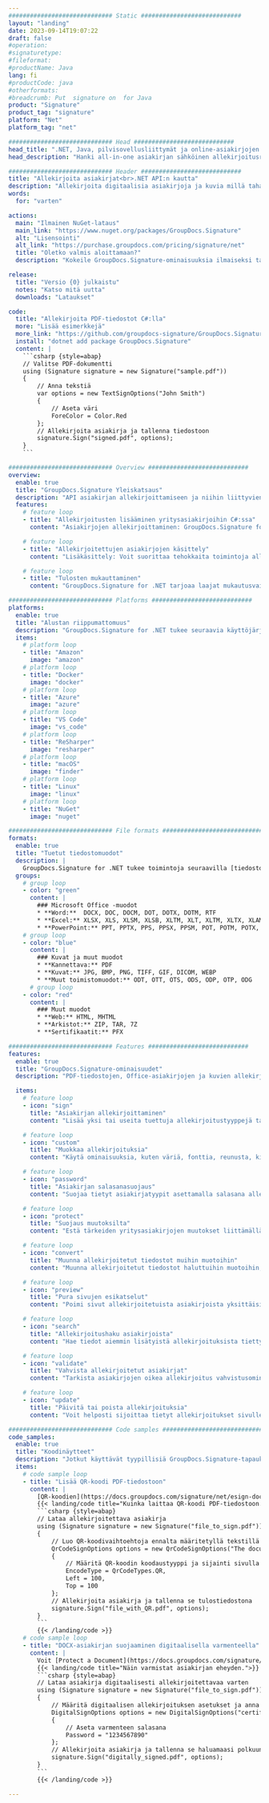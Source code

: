 ```yaml
---
############################# Static ############################
layout: "landing"
date: 2023-09-14T19:07:22
draft: false
#operation: 
#signaturetype: 
#fileformat: 
#productName: Java
lang: fi
#productCode: java
#otherformats: 
#breadcrumb: Put  signature on  for Java
product: "Signature"
product_tag: "signature"
platform: "Net"
platform_tag: "net"

############################# Head ############################
head_title: ".NET, Java, pilvisovellusliittymät ja online-asiakirjojen allekirjoitussovellukset"
head_description: "Hanki all-in-one asiakirjan sähköinen allekirjoitusratkaisu .NET-, Java- ja pilvipohjaisille sovelluksille. Allekirjoita yleisiä asiakirjamuotoja verkossa yksinkertaisella vedä ja pudota -ominaisuuden avulla"

############################# Header ############################
title: "Allekirjoita asiakirjat<br>.NET API:n kautta"
description: "Allekirjoita digitaalisia asiakirjoja ja kuvia millä tahansa alustalla käyttämällä ohjelmoijille ja loppukäyttäjille joustavia API- ja sovelluspohjaisia ​​ratkaisujamme."
words:
  for: "varten"

actions:
  main: "Ilmainen NuGet-lataus"
  main_link: "https://www.nuget.org/packages/GroupDocs.Signature"
  alt: "Lisensointi"
  alt_link: "https://purchase.groupdocs.com/pricing/signature/net"
  title: "Oletko valmis aloittamaan?"
  description: "Kokeile GroupDocs.Signature-ominaisuuksia ilmaiseksi tai pyydä lisenssi"

release:
  title: "Versio {0} julkaistu"
  notes: "Katso mitä uutta"
  downloads: "Lataukset"

code:
  title: "Allekirjoita PDF-tiedostot C#:lla"
  more: "Lisää esimerkkejä"
  more_link: "https://github.com/groupdocs-signature/GroupDocs.Signature-for-.NET"
  install: "dotnet add package GroupDocs.Signature"
  content: |
    ```csharp {style=abap}   
    // Valitse PDF-dokumentti
    using (Signature signature = new Signature("sample.pdf"))
    {
        // Anna tekstiä
        var options = new TextSignOptions("John Smith")
        {
            // Aseta väri
            ForeColor = Color.Red
        };
        // Allekirjoita asiakirja ja tallenna tiedostoon
        signature.Sign("signed.pdf", options);
    }
    ```

############################# Overview ############################
overview:
  enable: true
  title: "GroupDocs.Signature Yleiskatsaus"
  description: "API asiakirjan allekirjoittamiseen ja niihin liittyvien toimintojen suorittamiseen .NET-sovelluksissa"
  features:
    # feature loop
    - title: "Allekirjoitusten lisääminen yritysasiakirjoihin C#:ssa"
      content: "Asiakirjojen allekirjoittaminen: GroupDocs.Signature for .NET -sovelluksella voit lisätä PDF- ja Office-asiakirjoihin erilaisia ​​allekirjoituksia, kuten tekstiä, kuvia, viivakoodeja ja digitaalisia varmenteita. Tämän API:n avulla voit allekirjoittaa asiakirjasi lähes kaikilla tietotyypeillä, mukaan lukien piilotetut metatiedot."

    # feature loop
    - title: "Allekirjoitettujen asiakirjojen käsittely"
      content: "Lisäkäsittely: Voit suorittaa tehokkaita toimintoja allekirjoitetuille asiakirjoille GroupDocs.Signaturen avulla. Tämä sisältää olemassa olevien allekirjoitusten etsimisen yritysasiakirjoista ja niiden tarkistamisen tietyillä kriteereillä. Lisäksi voit hakea asiakirjan tietoja ja esikatsella sivuja tämän .NET API:n kautta."

    # feature loop
    - title: "Tulosten mukauttaminen"
      content: "GroupDocs.Signature for .NET tarjoaa laajat mukautusvaihtoehdot. Voit sijoittaa allekirjoitukset tarkasti mihin tahansa asiakirjan sivulle ja säätää niiden ulkoasua useiden asetusten avulla. Lisäksi tämä API tukee käsiteltyjen asiakirjojen tallentamista useissa tuetuissa muodoissa."

############################# Platforms ############################
platforms:
  enable: true
  title: "Alustan riippumattomuus"
  description: "GroupDocs.Signature for .NET tukee seuraavia käyttöjärjestelmiä, kehyksiä ja paketinhallintaohjelmia"
  items:
    # platform loop
    - title: "Amazon"
      image: "amazon"
    # platform loop
    - title: "Docker"
      image: "docker"
    # platform loop
    - title: "Azure"
      image: "azure"
    # platform loop
    - title: "VS Code"
      image: "vs_code"
    # platform loop
    - title: "ReSharper"
      image: "resharper"
    # platform loop
    - title: "macOS"
      image: "finder"
    # platform loop
    - title: "Linux"
      image: "linux"
    # platform loop
    - title: "NuGet"
      image: "nuget"

############################# File formats ############################
formats:
  enable: true
  title: "Tuetut tiedostomuodot"
  description: |
    GroupDocs.Signature for .NET tukee toimintoja seuraavilla [tiedostomuodoilla](https://docs.groupdocs.com/signature/net/supported-document-formats/).
  groups:
    # group loop
    - color: "green"
      content: |
        ### Microsoft Office -muodot
        * **Word:**  DOCX, DOC, DOCM, DOT, DOTX, DOTM, RTF
        * **Excel:** XLSX, XLS, XLSM, XLSB, XLTM, XLT, XLTM, XLTX, XLAM, SXC, SpreadsheetML
        * **PowerPoint:** PPT, PPTX, PPS, PPSX, PPSM, POT, POTM, POTX, PPTM
    # group loop
    - color: "blue"
      content: |
        ### Kuvat ja muut muodot
        * **Kannettava:** PDF
        * **Kuvat:** JPG, BMP, PNG, TIFF, GIF, DICOM, WEBP
        * **Muut toimistomuodot:** ODT, OTT, OTS, ODS, ODP, OTP, ODG
      # group loop
    - color: "red"
      content: |
        ### Muut muodot
        * **Web:** HTML, MHTML
        * **Arkistot:** ZIP, TAR, 7Z
        * **Sertifikaatit:** PFX

############################# Features ############################
features:
  enable: true
  title: "GroupDocs.Signature-ominaisuudet"
  description: "PDF-tiedostojen, Office-asiakirjojen ja kuvien allekirjoittaminen nopeasti ja tarkasti"

  items:
    # feature loop
    - icon: "sign"
      title: "Asiakirjan allekirjoittaminen"
      content: "Lisää yksi tai useita tuettuja allekirjoitustyyppejä tarkasti mihin tahansa määritettyyn paikkaan yritysasiakirjoissa."

    # feature loop
    - icon: "custom"
      title: "Muokkaa allekirjoituksia"
      content: "Käytä ominaisuuksia, kuten väriä, fonttia, reunusta, kiertoa jne., määrittääksesi allekirjoitusten ulkoasun."

    # feature loop
    - icon: "password"
      title: "Asiakirjan salasanasuojaus"
      content: "Suojaa tietyt asiakirjatyypit asettamalla salasana allekirjoituksen jälkeen."

    # feature loop
    - icon: "protect"
      title: "Suojaus muutoksilta"
      content: "Estä tärkeiden yritysasiakirjojen muutokset liittämällä allekirjoituksen digitaalisella varmenteella."

    # feature loop
    - icon: "convert"
      title: "Muunna allekirjoitetut tiedostot muihin muotoihin"
      content: "Muunna allekirjoitetut tiedostot haluttuihin muotoihin, kuten tallenna Word-asiakirja PDF-muodossa."

    # feature loop
    - icon: "preview"
      title: "Pura sivujen esikatselut"
      content: "Poimi sivut allekirjoitetuista asiakirjoista yksittäisinä kuvina tulevaa käsittelyä varten."

    # feature loop
    - icon: "search"
      title: "Allekirjoitushaku asiakirjoista"
      content: "Hae tiedot aiemmin lisätyistä allekirjoituksista tiettyihin asiakirjoihin."

    # feature loop
    - icon: "validate"
      title: "Vahvista allekirjoitetut asiakirjat"
      content: "Tarkista asiakirjojen oikea allekirjoitus vahvistusominaisuuksien avulla."

    # feature loop
    - icon: "update"
      title: "Päivitä tai poista allekirjoituksia"
      content: "Voit helposti sijoittaa tietyt allekirjoitukset sivulle, muokata niiden tekstiä tai poistaa ne ilman ongelmia."

############################# Code samples ############################
code_samples:
  enable: true
  title: "Koodinäytteet"
  description: "Jotkut käyttävät tyypillisiä GroupDocs.Signature-tapauksia .NET-toimintoihin"
  items:
    # code sample loop
    - title: "Lisää QR-koodi PDF-tiedostoon"
      content: |
        [QR-koodien](https://docs.groupdocs.com/signature/net/esign-document-with-qr-code-signature/) lisääminen PDF-dokumenttien tietyille sivuille voi parantaa liiketoimintaprosesseja. Alla on esimerkki QR-koodin lisäämisestä GroupDocs.Signaturen avulla.
        {{< landing/code title="Kuinka laittaa QR-koodi PDF-tiedostoon.">}}
        ```csharp {style=abap}
        // Lataa allekirjoitettava asiakirja
        using (Signature signature = new Signature("file_to_sign.pdf"))
        {
            // Luo QR-koodivaihtoehtoja ennalta määritetyllä tekstillä
            QrCodeSignOptions options = new QrCodeSignOptions("The document is approved by John Smith")
            {
                // Määritä QR-koodin koodaustyyppi ja sijainti sivulla
                EncodeType = QrCodeTypes.QR,
                Left = 100,
                Top = 100
            };
            // Allekirjoita asiakirja ja tallenna se tulostiedostona
            signature.Sign("file_with_QR.pdf", options);
        }
        ```
        {{< /landing/code >}}
    # code sample loop
    - title: "DOCX-asiakirjan suojaaminen digitaalisella varmenteella"
      content: |
        Voit [Protect a Document](https://docs.groupdocs.com/signature/net/esign-document-with-digital-signature/) käyttämällä digitaalisina varmenteina tallennettuja henkilökohtaisia ​​tai yrityksen allekirjoituksia. Tällaisia ​​suojattuja asiakirjoja ei voida muuttaa ilman allekirjoituksen mitätöintiä.
        {{< landing/code title="Näin varmistat asiakirjan eheyden.">}}
        ```csharp {style=abap}   
        // Lataa asiakirja digitaalisesti allekirjoitettavaa varten
        using (Signature signature = new Signature("file_to_sign.pdf"))
        {
            // Määritä digitaalisen allekirjoituksen asetukset ja anna polku varmennetiedostoon
            DigitalSignOptions options = new DigitalSignOptions("certificate.pfx")
            {
                // Aseta varmenteen salasana
                Password = "1234567890"
            };
            // Allekirjoita asiakirja ja tallenna se haluamaasi polkuun
            signature.Sign("digitally_signed.pdf", options);
        }
        ```
        {{< /landing/code >}}

---
```


